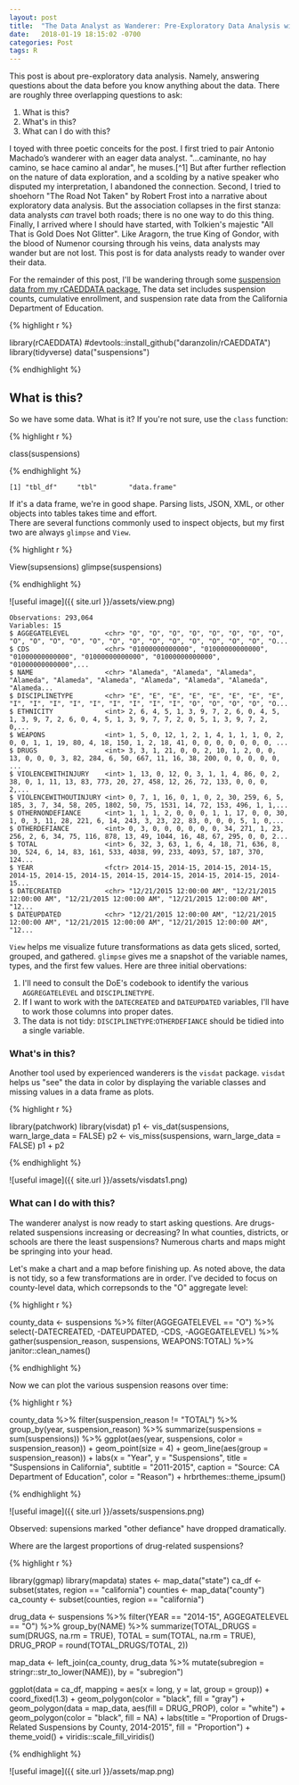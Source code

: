 ```yaml
---
layout: post
title:  "The Data Analyst as Wanderer: Pre-Exploratory Data Analysis with R"
date:   2018-01-19 18:15:02 -0700
categories: Post
tags: R
---
```

This post is about pre-exploratory data analysis. Namely, answering questions about the data before you know anything about the data.
There are roughly three overlapping questions to ask:
  
  1. What is this?
  2. What's in this?
  3. What can I do with this?
  
<!--more-->
  
I toyed with three poetic conceits for the post. I first tried to pair Antonio Machado’s wanderer with an eager data analyst.
"...caminante, no hay camino, se hace camino al andar", he muses.[^1] But after further reflection on the nature of data exploration, 
and a scolding by a native speaker who disputed my interpretation, I abandoned the connection. Second, 
I tried to shoehorn "The Road Not Taken" by Robert Frost into a narrative about exploratory data analysis. But the association collapses
in the first stanza: data analysts *can* travel both roads; there is no one way to do this thing. Finally, I arrived
where I should have started, with Tolkien's majestic "All That is Gold Does Not Glitter". Like Aragorn, the true King of Gondor, 
with the blood of Numenor coursing through his veins, data analysts may wander but are not lost. This post is for data analysts ready to wander over their data.

For the remainder of this post, I'll be wandering through some [suspension data from my rCAEDDATA package.](https://github.com/daranzolin/rCAEDDATA) The data set includes suspension counts, cumulative enrollment, 
and suspension rate data from the California Department of Education.

{% highlight r %}

library(rCAEDDATA) #devtools::install_github("daranzolin/rCAEDDATA")
library(tidyverse)
data("suspensions")

{% endhighlight %}

## What is this?

So we have some data. What is it? If you're not sure, use the `class` function:

{% highlight r %}

class(suspensions)

{% endhighlight %}

```
[1] "tbl_df"     "tbl"        "data.frame"
```

If it's a data frame, we're in good shape. Parsing lists, JSON, XML, or other objects into tables takes time and effort.   
There are several functions commonly used to inspect objects, but my first two are always `glimpse` and `View`.

{% highlight r %}

View(supsensions)
glimpse(suspensions)

{% endhighlight %}

![useful image]({{ site.url }}/assets/view.png)

```
Observations: 293,064
Variables: 15
$ AGGEGATELEVEL         <chr> "O", "O", "O", "O", "O", "O", "O", "O", "O", "O", "O", "O", "O", "O", "O", "O", "O", "O", "O", "O", "O", "O...
$ CDS                   <chr> "01000000000000", "01000000000000", "01000000000000", "01000000000000", "01000000000000", "01000000000000",...
$ NAME                  <chr> "Alameda", "Alameda", "Alameda", "Alameda", "Alameda", "Alameda", "Alameda", "Alameda", "Alameda", "Alameda...
$ DISCIPLINETYPE        <chr> "E", "E", "E", "E", "E", "E", "E", "E", "I", "I", "I", "I", "I", "I", "I", "I", "I", "O", "O", "O", "O", "O...
$ ETHNICITY             <int> 2, 6, 4, 5, 1, 3, 9, 7, 2, 6, 0, 4, 5, 1, 3, 9, 7, 2, 6, 0, 4, 5, 1, 3, 9, 7, 7, 2, 0, 5, 1, 3, 9, 7, 2, 0,...
$ WEAPONS               <int> 1, 5, 0, 12, 1, 2, 1, 4, 1, 1, 1, 0, 2, 0, 0, 1, 1, 19, 80, 4, 18, 150, 1, 2, 18, 41, 0, 0, 0, 0, 0, 0, 0, ...
$ DRUGS                 <int> 3, 3, 1, 21, 0, 0, 2, 10, 1, 2, 0, 0, 13, 0, 0, 0, 3, 82, 284, 6, 50, 667, 11, 16, 38, 200, 0, 0, 0, 0, 0, ...
$ VIOLENCEWITHINJURY    <int> 1, 13, 0, 12, 0, 3, 1, 1, 4, 86, 0, 2, 38, 0, 1, 11, 13, 83, 773, 20, 27, 458, 12, 26, 72, 133, 0, 0, 0, 2,...
$ VIOLENCEWITHOUTINJURY <int> 0, 7, 1, 16, 0, 1, 0, 2, 30, 259, 6, 5, 185, 3, 7, 34, 58, 205, 1802, 50, 75, 1531, 14, 72, 153, 496, 1, 1,...
$ OTHERNONDEFIANCE      <int> 1, 1, 1, 2, 0, 0, 0, 1, 1, 17, 0, 0, 30, 1, 0, 3, 11, 28, 221, 6, 14, 243, 3, 23, 22, 83, 0, 0, 0, 5, 1, 0,...
$ OTHERDEFIANCE         <int> 0, 3, 0, 0, 0, 0, 0, 0, 34, 271, 1, 23, 256, 2, 6, 34, 75, 116, 878, 13, 49, 1044, 16, 48, 67, 295, 0, 0, 2...
$ TOTAL                 <int> 6, 32, 3, 63, 1, 6, 4, 18, 71, 636, 8, 30, 524, 6, 14, 83, 161, 533, 4038, 99, 233, 4093, 57, 187, 370, 124...
$ YEAR                  <fctr> 2014-15, 2014-15, 2014-15, 2014-15, 2014-15, 2014-15, 2014-15, 2014-15, 2014-15, 2014-15, 2014-15, 2014-15...
$ DATECREATED           <chr> "12/21/2015 12:00:00 AM", "12/21/2015 12:00:00 AM", "12/21/2015 12:00:00 AM", "12/21/2015 12:00:00 AM", "12...
$ DATEUPDATED           <chr> "12/21/2015 12:00:00 AM", "12/21/2015 12:00:00 AM", "12/21/2015 12:00:00 AM", "12/21/2015 12:00:00 AM", "12...
```

`View` helps me visualize future transformations as data gets sliced, sorted, grouped, and gathered. `glimpse` gives me a snapshot
of the variable names, types, and the first few values. Here are three initial obervations:

1. I'll need to consult the DoE's codebook to identify the various `AGGREGATELEVEL` and `DISCIPLINETYPE`. 
2. If I want to work with the `DATECREATED` and `DATEUPDATED` variables, I'll have to work those columns into proper dates.
3. The data is not tidy: `DISCIPLINETYPE`:`OTHERDEFIANCE` should be tidied into a single variable.

### What's in this?

Another tool used by experienced wanderers is the `visdat` package. `visdat` helps us "see" the data in color by 
displaying the variable classes and missing values in a data frame as plots. 

{% highlight r %}

library(patchwork)
library(visdat)
p1 <- vis_dat(suspensions, warn_large_data = FALSE)
p2 <- vis_miss(suspensions, warn_large_data = FALSE)
p1 + p2

{% endhighlight %}

![useful image]({{ site.url }}/assets/visdats1.png)

### What can I do with this?

The wanderer analyst is now ready to start asking questions. Are drugs-related suspensions increasing or decreasing? In what
counties, districts, or schools are there the least suspensions? Numerous charts and maps might be springing into your head.

Let's make a chart and a map before finishing up. As noted above, the data is not tidy, so a few transformations are in order. I've decided to 
focus on county-level data, which correpsonds to the "O" aggregate level:

{% highlight r %}

county_data <- suspensions %>% 
  filter(AGGEGATELEVEL == "O") %>% 
  select(-DATECREATED, -DATEUPDATED, -CDS, -AGGEGATELEVEL) %>% 
  gather(suspension_reason, suspensions, WEAPONS:TOTAL) %>% 
  janitor::clean_names()

{% endhighlight %}

Now we can plot the various suspension reasons over time:

{% highlight r %}

county_data %>% 
  filter(suspension_reason != "TOTAL") %>% 
  group_by(year, suspension_reason) %>% 
  summarize(suspensions = sum(suspensions)) %>% 
  ggplot(aes(year, suspensions, color = suspension_reason)) +
  geom_point(size = 4) +
  geom_line(aes(group = suspension_reason)) +
  labs(x = "Year",
       y = "Suspensions",
       title = "Suspensions in California",
       subtitle = "2011-2015",
       caption = "Source: CA Department of Education",
       color = "Reason") +
  hrbrthemes::theme_ipsum()

{% endhighlight %}

![useful image]({{ site.url }}/assets/suspensions.png)

Observed: supensions marked "other defiance" have dropped dramatically. 

Where are the largest proportions of drug-related suspensions?

{% highlight r %}

library(ggmap)
library(mapdata)
states <- map_data("state")
ca_df <- subset(states, region == "california")
counties <- map_data("county")
ca_county <- subset(counties, region == "california")

drug_data <- suspensions %>% 
  filter(YEAR == "2014-15",
         AGGEGATELEVEL == "O") %>% 
  group_by(NAME) %>% 
  summarize(TOTAL_DRUGS = sum(DRUGS, na.rm = TRUE),
            TOTAL = sum(TOTAL, na.rm = TRUE),
            DRUG_PROP = round(TOTAL_DRUGS/TOTAL, 2))

map_data <- left_join(ca_county, drug_data %>% 
                        mutate(subregion = stringr::str_to_lower(NAME)), 
                      by = "subregion")

ggplot(data = ca_df, mapping = aes(x = long, y = lat, group = group)) + 
  coord_fixed(1.3) + 
  geom_polygon(color = "black", fill = "gray") +
  geom_polygon(data = map_data, aes(fill = DRUG_PROP), color = "white") +
  geom_polygon(color = "black", fill = NA) +
  labs(title = "Proportion of Drugs-Related Suspensions by County, 2014-2015",
       fill = "Proportion") +
  theme_void() +
  viridis::scale_fill_viridis()

{% endhighlight %}

![useful image]({{ site.url }}/assets/map.png)







